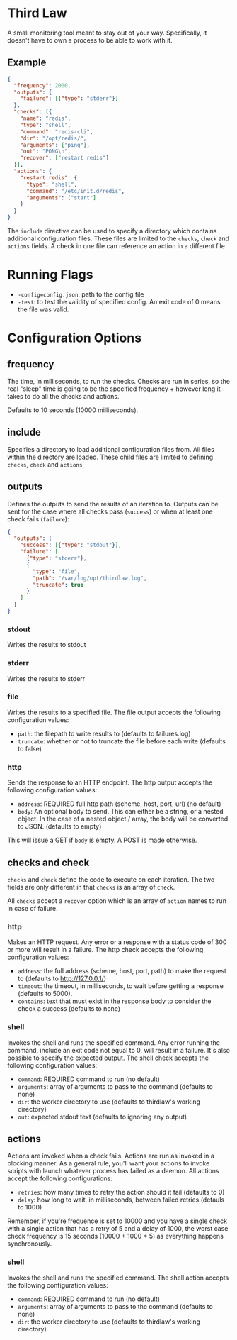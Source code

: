 # Third Law

A small monitoring tool meant to stay out of your way. Specifically, it doesn't have to own a process to be able to work with it.

## Example

```json
{
  "frequency": 2000,
  "outputs": {
    "failure": [{"type": "stderr"}]
  },
  "checks": [{
    "name": "redis",
    "type": "shell",
    "command": "redis-cli",
    "dir": "/opt/redis/",
    "arguments": ["ping"],
    "out": "PONG\n",
    "recover": ["restart redis"]
  }],
  "actions": {
    "restart redis": {
      "type": "shell",
      "command": "/etc/init.d/redis",
      "arguments": ["start"]
    }
  }
}
```

The `include` directive can be used to specify a directory which contains additional configuration files. These files are limited to the `checks`, `check` and `actions` fields. A check in one file can reference an action in a different file.

# Running Flags

- `-config=config.json`: path to the config file
- `-test`: to test the validity of specified config. An exit code of 0 means the file was valid.

# Configuration Options

## frequency
The time, in milliseconds, to run the checks. Checks are run in series, so the real "sleep" time is going to be the specified frequency + however long it takes to do all the checks and actions.

Defaults to 10 seconds (10000 milliseconds).

## include
Specifies a directory to load additional configuration files from. All files within the directory are loaded. These child files are limited to defining `checks`, `check` and `actions`

## outputs
Defines the outputs to send the results of an iteration to. Outputs can be sent for the case where all checks pass (`success`) or when at least one check fails (`failure`):

```json
{
  "outputs": {
    "success": [{"type": "stdout"}],
    "failure": [
      {"type": "stderr"},
      {
        "type": "file",
        "path": "/var/log/opt/thirdlaw.log",
        "truncate": true
      }
    ]
  }
}
```
### stdout
Writes the results to stdout

### stderr
Writes the results to stderr

### file
Writes the results to a specified file. The file output accepts the following configuration values:

- `path`: the filepath to write results to (defaults to failures.log)
- `truncate`: whether or not to truncate the file before each write (defaults to false)

### http
Sends the response to an HTTP endpoint. The http output accepts the following configuration values:

- `address`: REQUIRED full http path (scheme, host, port, url) (no default)
- `body`: An optional body to send. This can either be a string, or a nested object. In the case of a nested object / array, the body will be converted to JSON. (defaults to empty)

This will issue a GET if `body` is empty. A POST is made otherwise.

## checks and check
`checks` and `check` define the code to execute on each iteration. The two fields are only different in that `checks` is an array of `check`.

All `checks` accept a `recover` option which is an array of `action` names to run in case of failure.

### http
Makes an HTTP request. Any error or a response with a status code of 300 or more will result in a failure. The http check accepts the following configuration values:

- `address`: the full address (scheme, host, port, path) to make the request to (defaults to http://127.0.0.1/)
- `timeout`: the timeout, in milliseconds, to wait before getting a response (defaults to 5000).
- `contains`: text that must exist in the response body to consider the check a success (defaults to none)

### shell
Invokes the shell and runs the specified command. Any error running the command, include an exit code not equal to 0, will result in a failure. It's also possible to specify the expected output. The shell check accepts the following configuration values:

- `command`: REQUIRED command to run (no default)
- `arguments`: array of arguments to pass to the command (defaults to none)
- `dir`: the worker directory to use (defaults to thirdlaw's working directory)
- `out`: expected stdout text (defaults to ignoring any output)

## actions
Actions are invoked when a check fails. Actions are run as invoked in a blocking manner. As a general rule, you'll want your actions to invoke scripts with launch whatever process has failed as a daemon. All actions accept the following configurations:

- `retries`: how many times to retry the action should it fail (defaults to 0)
- `delay`: how long to wait, in milliseconds, between failed retries (detauls to 1000)

Remember, if you're frequence is set to 10000 and you have a single check with a single action that has a retry of 5 and a delay of 1000, the worst case check frequency is 15 seconds (10000 + 1000 * 5) as everything happens synchronously.

### shell
Invokes the shell and runs the specified command. The shell action accepts the following configuration values:

- `command`: REQUIRED command to run (no default)
- `arguments`: array of arguments to pass to the command (defaults to none)
- `dir`: the worker directory to use (defaults to thirdlaw's working directory)
